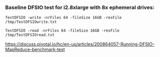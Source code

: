 ### Baseline DFSIO test for i2.8xlarge with 8x ephemeral drives:


```TestDFSIO -write -nrFiles 64 -fileSize 16GB -resFile /tmp/TestDFSIOwrite.txt```

```TestDFSIO -read -nrFiles 64 -fileSize 16GB -resFile /tmp/TestDFSIOread.txt```


https://discuss.pivotal.io/hc/en-us/articles/200864057-Running-DFSIO-MapReduce-benchmark-test
